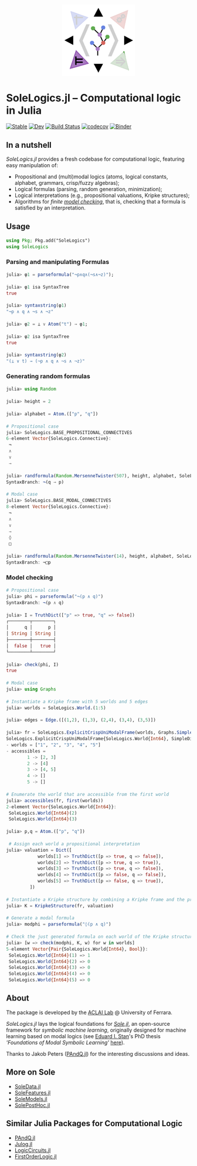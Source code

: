 <div align="center"><a href="https://github.com/aclai-lab/Sole.jl"><img src="logo.png" alt="" title="This package is part of Sole.jl" width="200"></a></div>

# SoleLogics.jl – Computational logic in Julia

[![Stable](https://img.shields.io/badge/docs-stable-blue.svg)](https://aclai-lab.github.io/SoleLogics.jl/stable)
[![Dev](https://img.shields.io/badge/docs-dev-blue.svg)](https://aclai-lab.github.io/SoleLogics.jl/dev)
[![Build Status](https://api.cirrus-ci.com/github/aclai-lab/SoleLogics.jl.svg?branch=main)](https://cirrus-ci.com/github/aclai-lab/SoleLogics.jl)
[![codecov](https://codecov.io/gh/aclai-lab/SoleLogics.jl/branch/main/graph/badge.svg?token=LT9IYIYNFI)](https://codecov.io/gh/aclai-lab/SoleLogics.jl)
[![Binder](https://mybinder.org/badge_logo.svg)](https://mybinder.org/v2/gh/aclai-lab/SoleLogics.jl/HEAD?labpath=pluto-demo.jl)
<!-- [![Code Style: Blue](https://img.shields.io/badge/code%20style-blue-4495d1.svg)](https://github.com/invenia/BlueStyle) -->
<!-- [![Coverage](https://coveralls.io/repos/github/aclai-lab/SoleLogics.jl/badge.svg?branch=main)](https://coveralls.io/github/aclai-lab/SoleLogics.jl?branch=main) -->

## In a nutshell

*SoleLogics.jl* provides a fresh codebase for computational logic, featuring easy manipulation of:
- Propositional and (multi)modal logics (atoms, logical constants, alphabet, grammars, crisp/fuzzy algebras);
- Logical formulas (parsing, random generation, minimization);
- Logical interpretations (e.g., propositional valuations, Kripke structures);
- Algorithms for *finite [model checking](https://en.wikipedia.org/wiki/Model_checking)*, that is, checking that a formula is satisfied by an interpretation.

<!-- However, it can be used for other purposes by computational logicians. -->

## Usage

```julia
using Pkg; Pkg.add("SoleLogics")
using SoleLogics
```

### Parsing and manipulating Formulas

```julia
julia> φ1 = parseformula("¬p∧q∧(¬s∧¬z)");

julia> φ1 isa SyntaxTree
true

julia> syntaxstring(φ1)
"¬p ∧ q ∧ ¬s ∧ ¬z"

julia> φ2 = ⊥ ∨ Atom("t") → φ1;

julia> φ2 isa SyntaxTree
true

julia> syntaxstring(φ2)
"(⊥ ∨ t) → (¬p ∧ q ∧ ¬s ∧ ¬z)"
```

### Generating random formulas

```julia
julia> using Random

julia> height = 2

julia> alphabet = Atom.(["p", "q"])

# Propositional case 
julia> SoleLogics.BASE_PROPOSITIONAL_CONNECTIVES
6-element Vector{SoleLogics.Connective}:
 ¬
 ∧
 ∨
 →

julia> randformula(Random.MersenneTwister(507), height, alphabet, SoleLogics.BASE_PROPOSITIONAL_CONNECTIVES)
SyntaxBranch: ¬(q → p)

# Modal case
julia> SoleLogics.BASE_MODAL_CONNECTIVES
8-element Vector{SoleLogics.Connective}:
 ¬
 ∧
 ∨
 →
 ◊
 □

julia> randformula(Random.MersenneTwister(14), height, alphabet, SoleLogics.BASE_MODAL_CONNECTIVES)
SyntaxBranch: ¬□p
```

### Model checking

```julia
# Propositional case
julia> phi = parseformula("¬(p ∧ q)")
SyntaxBranch: ¬(p ∧ q)

julia> I = TruthDict(["p" => true, "q" => false])
┌────────┬────────┐
│      q │      p │
│ String │ String │
├────────┼────────┤
│  false │   true │
└────────┴────────┘

julia> check(phi, I)
true

# Modal case
julia> using Graphs

# Instantiate a Kripke frame with 5 worlds and 5 edges
julia> worlds = SoleLogics.World.(1:5)

julia> edges = Edge.([(1,2), (1,3), (2,4), (3,4), (3,5)])

julia> fr = SoleLogics.ExplicitCrispUniModalFrame(worlds, Graphs.SimpleDiGraph(edges))
SoleLogics.ExplicitCrispUniModalFrame{SoleLogics.World{Int64}, SimpleDiGraph{Int64}} with
- worlds = ["1", "2", "3", "4", "5"]
- accessibles = 
        1 -> [2, 3]
        2 -> [4]
        3 -> [4, 5]
        4 -> []
        5 -> []

# Enumerate the world that are accessible from the first world
julia> accessibles(fr, first(worlds))
2-element Vector{SoleLogics.World{Int64}}:
 SoleLogics.World{Int64}(2)
 SoleLogics.World{Int64}(3)

julia> p,q = Atom.(["p", "q"])

 # Assign each world a propositional interpretation
julia> valuation = Dict([
	        worlds[1] => TruthDict([p => true, q => false]),
	        worlds[2] => TruthDict([p => true, q => true]),
	        worlds[3] => TruthDict([p => true, q => false]),
	        worlds[4] => TruthDict([p => false, q => false]),
	        worlds[5] => TruthDict([p => false, q => true]),
	     ])

# Instantiate a Kripke structure by combining a Kripke frame and the propositional interpretations over each world
julia> K = KripkeStructure(fr, valuation)

# Generate a modal formula
julia> modphi = parseformula("◊(p ∧ q)")

# Check the just generated formula on each world of the Kripke structure
julia> [w => check(modphi, K, w) for w in worlds]
5-element Vector{Pair{SoleLogics.World{Int64}, Bool}}:
 SoleLogics.World{Int64}(1) => 1
 SoleLogics.World{Int64}(2) => 0
 SoleLogics.World{Int64}(3) => 0
 SoleLogics.World{Int64}(4) => 0
 SoleLogics.World{Int64}(5) => 0
```

<!--
### Interpretation sets
-->

## About

The package is developed by the [ACLAI Lab](https://aclai.unife.it/en/) @ University of Ferrara.

*SoleLogics.jl* lays the logical foundations for [*Sole.jl*](https://github.com/aclai-lab/Sole.jl), an open-source framework for *symbolic machine learning*, originally designed for machine learning based on modal logics (see [Eduard I. Stan](https://eduardstan.github.io/)'s PhD thesis *'Foundations of Modal Symbolic Learning'* [here](https://www.repository.unipr.it/bitstream/1889/5219/5/main.pdf)).

Thanks to Jakob Peters ([PAndQ.jl](https://github.com/jakobjpeters/PAndQ.jl/)) for the interesting discussions and ideas.

## More on Sole
- [SoleData.jl](https://github.com/aclai-lab/SoleData.jl)
- [SoleFeatures.jl](https://github.com/aclai-lab/SoleFeatures.jl) 
- [SoleModels.jl](https://github.com/aclai-lab/SoleModels.jl)
- [SolePostHoc.jl](https://github.com/aclai-lab/SolePostHoc.jl)

## Similar Julia Packages for Computational Logic

- [PAndQ.jl](https://github.com/jakobjpeters/PAndQ.jl/)
- [Julog.jl](https://github.com/ztangent/Julog.jl)
- [LogicCircuits.jl](https://github.com/Juice-jl/LogicCircuits.jl)
- [FirstOrderLogic.jl](https://github.com/roberthoenig/FirstOrderLogic.jl)
